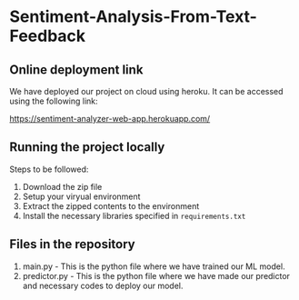 # Sentiment-Analysis-From-Text-Feedback
## Online deployment link
We have deployed our project on cloud using heroku. It can be accessed using the following link:

https://sentiment-analyzer-web-app.herokuapp.com/

## Running the project locally
Steps to be followed:
1. Download the zip file
2. Setup your viryual environment
3. Extract the zipped contents to the environment
4. Install the necessary libraries specified in ```requirements.txt```

## Files in the repository
1. main.py - This is the python file where we have trained our ML model.
1. predictor.py - This is the python file where we have made our predictor and necessary codes to deploy our model.
